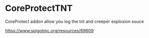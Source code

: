 # CoreProtectTNT
CoreProtect addon allow you log the tnt and creeper explosion souce

https://www.spigotmc.org/resources/69609
